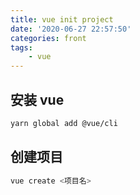 ```yaml
---
title: vue init project
date: '2020-06-27 22:57:50'
categories: front
tags:
    - vue
---
```


## 安装 vue

```bash
yarn global add @vue/cli
```

## 创建项目

```bash
vue create <项目名>
```
